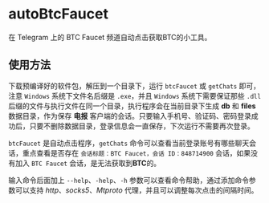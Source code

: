 # autoBtcFaucet
在 Telegram 上的 BTC Faucet 频道自动点击获取BTC的小工具。

## 使用方法
下载预编译好的软件包，解压到一个目录下，运行 `btcFaucet` 或 `getChats` 即可，注意 `Windows` 系统下文件名后缀是 `.exe`，并且 `Windows` 系统下需要保证那些 `.dll` 后缀的文件与执行文件在同一个目录，执行程序会在当前目录下生成 **db** 和 **files** 数据目录，作为保存 **电报** 客户端的会话。只要输入手机号、验证码、密码登录成功后，只要不删除数据目录，登录信息会一直保存，下次运行不需要再次登录。

`btcFaucet` 是自动点击程序，`getChats` 命令可以查看当前登录账号有哪些聊天会话，重点查看是否存在 `会话标题：BTC Faucet，会话 ID：848714900` 会话，如果没有加入 `BTC Faucet` 会话，是无法获取到**BTC**的。

输入命令后面加上 `--help`、`-help`、`-h` 参数可以查看命令帮助，通过添加命令参数可以支持 *http*、*socks5*、*Mtproto* 代理，并且可以调整每次点击的间隔时间。
